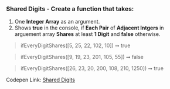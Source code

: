 ### Shared Digits - Create a function that takes: 

1. One **Integer Array** as an argument. 
1. Shows **true** in the console, if **Each Pair** of **Adjacent Intgers** in arguement array **Shares** at least **1 Digit** and **false** otherwise.

> ifEveryDigitShares([5, 25, 22, 102, 10]) ➞ true 

> ifEveryDigitShares([9, 19, 23, 201, 105, 55]) ➞ false

> ifEveryDigitShares([26, 23, 20, 200, 108, 210, 1250]) ➞ true

Codepen Link: [Shared Digits](https://codepen.io/naveencoder/pen/BaBYVNE?editors=0012)